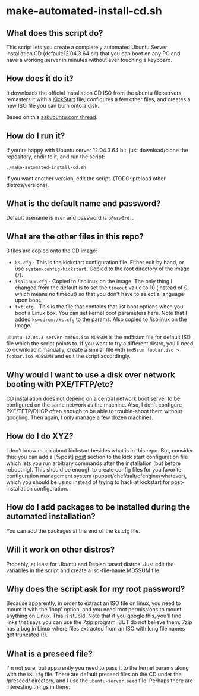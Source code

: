 # make-automated-install-cd.sh

## What does this script do? 

This script lets you create a completely automated Ubuntu Server installation CD (default:12.04.3 64 bit) that you can boot on any PC and have a working server in minutes without ever touching a keyboard.

## How does it do it?

It downloads the official installation CD ISO from the ubuntu file servers, remasters it with a [KickStart](http://fedoraproject.org/wiki/Anaconda/Kickstart) file, configures a few other files, and creates a new ISO file you can burn onto a disk.

Based on this [askubuntu.com thread](http://askubuntu.com/questions/122505/how-do-i-create-a-completely-unattended-install-of-ubuntu).

## How do I run it?

If you're happy with Ubuntu server 12.04.3 64 bit, just download/clone the repository, chdir to it, and run the script:

    ./make-automated-install-cd.sh

If you want another version, edit the script. (TODO: preload other distros/versions).

## What is the default name and password?

Default usename is `user` and password is `p@ssw0rd!`. 

## What are the other files in this repo?

3 files are copied onto the CD image:

* `ks.cfg` - This is the kickstart configuration file. Either edit by hand, or use `system-config-kickstart`. Copied to the root directory of the image (`/`).
* `isolinux.cfg` - Copied to /isolinux on the image. The only thing I changed from the default is to set the `timeout` value to 10 (instead of 0, which means no timeout) so that you don't have to select a language upon boot.
* `txt.cfg` - This is the file that contains that list boot options when you boot a Linux box.  You can set kernel boot parameters here.  Note that I added `ks=cdrom:/ks.cfg` to the params. Also copied to /isolinux on the image.

`ubuntu-12.04.3-server-amd64.iso.MD5SUM` is the md5sum file for default ISO file which the script points to.  If you want to try a different distro, you'll need to download it manually, create a similar file with (`md5sum foobar.iso > foobar.iso.MD5SUM`) and edit the script accordingly.
 
## Why would I want to use a disk over network booting with PXE/TFTP/etc?

CD installation does not depend on a central network boot server to be configured on the same network as the machine.  Also, I don't configure PXE/TFTP/DHCP often enough to be able to trouble-shoot them without googling.  Then again, I only manage a few dozen machines.

## How do I do XYZ?

I don't know much about kickstart besides what is in this repo.  But, consider this: you can add a [%post] [post] section to the kick start configuration file which lets you run arbitrary commands after the installation (but before rebooting).  This should be enough to create config files for you favorite configuration management system (puppet/chef/salt/cfengine/whatever), which you should be using instead of trying to hack at kickstart for post-installation configuration.

  [post]: http://fedoraproject.org/wiki/Anaconda/Kickstart#Chapter_5._Post-installation_Script

## How do I add packages to be installed during the automated installation?

You can add the packages at the end of the ks.cfg file.

## Will it work on other distros?

Probably, at least for Ubuntu and Debian based distros.  Just edit the variables in the script and create a iso-file-name.MD5SUM file.

## Why does the script ask for my root password?

Because apparently, in order to extract an ISO file on linux, you need to mount it with the 'loop' option, and you need root permissions to mount anything on Linux.  This is stupid.  Note that if you google this, you'll find links that says you can use the 7zip program, BUT do not believe them: 7zip has a bug in Linux where files extracted from an ISO with long file names get truncated (!).

## What is a preseed file?

I'm not sure, but apparently you need to pass it to the kernel params along with the `ks.cfg` file.  There are default preseed files on the CD under the /preseed/ directory, and I use the `ubuntu-server.seed` file. Perhaps there are interesting things in there. 
